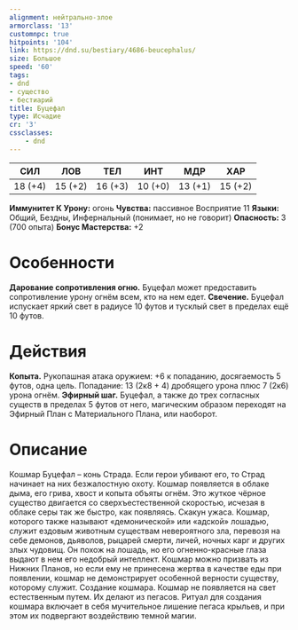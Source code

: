 ```yaml
---
alignment: нейтрально-злое
armorclass: '13'
customnpc: true
hitpoints: '104'
link: https://dnd.su/bestiary/4686-beucephalus/
size: Большое
speed: '60'
tags:
- dnd
- существо
- бестиарий
title: Буцефал
type: Исчадие
cr: '3'
cssclasses:
    - dnd
---
```



| СИЛ | ЛОВ | ТЕЛ | ИНТ | МДР | ХАР |
|---|---|---|---|---|---|
| 18 (+4) | 15 (+2) | 16 (+3) | 10 (+0) | 13 (+1) | 15 (+2) |
**Иммунитет К Урону:** огонь
**Чувства:** пассивное Восприятие 11
**Языки:** Общий, Бездны, Инфернальный (понимает, но не говорит)
**Опасность:** 3 (700 опыта)
**Бонус Мастерства:** +2


# Особенности
**Дарование сопротивления огню.** Буцефал может предоставить сопротивление урону огнём всем, кто на нем едет.
**Свечение.** Буцефал испускает яркий свет в радиусе 10 футов и тусклый свет в пределах ещё 10 футов.


# Действия
**Копыта.** Рукопашная атака оружием: +6 к попаданию, досягаемость 5 футов, одна цель. Попадание: 13 (2к8 + 4) дробящего урона плюс 7 (2к6) урона огнём.
**Эфирный шаг.** Буцефал, а также до трех согласных существ в пределах 5 футов от него, магическим образом переходят на Эфирный План с Материального Плана, или наоборот.


# Описание
Кошмар Буцефал – конь Страда. Если герои убивают его, то Страд начинает на них безжалостную охоту. Кошмар появляется в облаке дыма, его грива, хвост и копыта объяты огнём. Это жуткое чёрное существо двигается со сверхъестественной скоростью, исчезая в облаке серы так же быстро, как появляясь. Скакун ужаса. Кошмар, которого также называют «демонической» или «адской» лошадью, служит ездовым животным существам невероятного зла, перевозя на себе демонов, дьяволов, рыцарей смерти, личей, ночных карг и других злых чудовищ. Он похож на лошадь, но его огненно-красные глаза выдают в нем его недобрый интеллект. Кошмар можно призвать из Нижних Планов, но если ему не принесена жертва в качестве еды при появлении, кошмар не демонстрирует особенной верности существу, которому служит. Создание кошмара. Кошмар не появляется на свет естественным путем. Их делают из пегасов. Ритуал для создания кошмара включает в себя мучительное лишение пегаса крыльев, и при этом их подвергают воздействию темной магии.